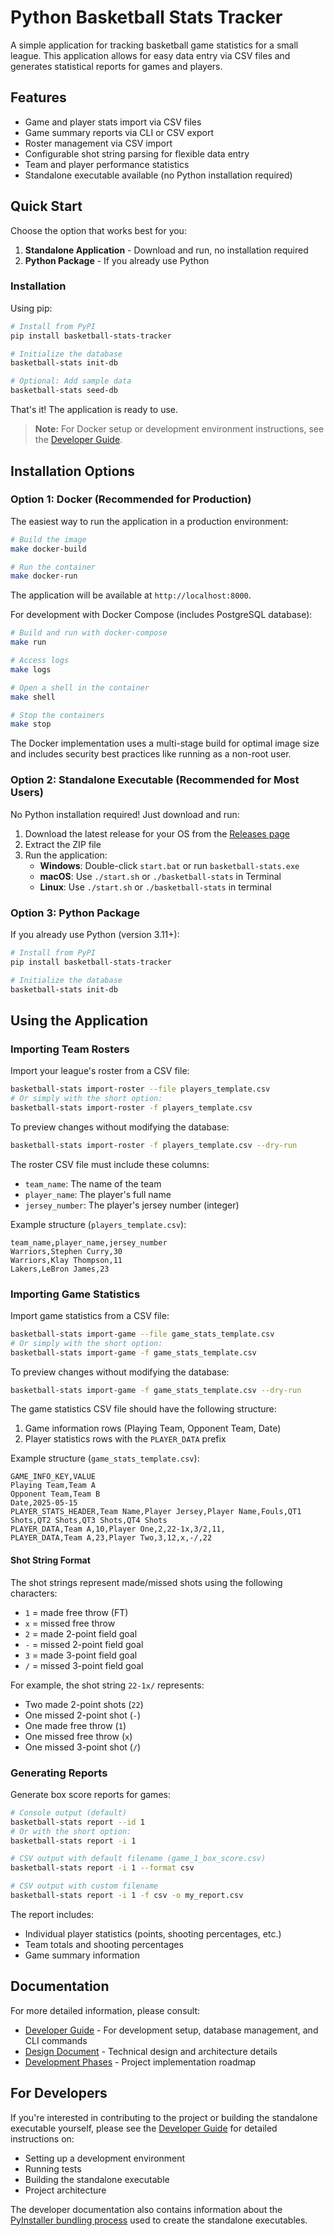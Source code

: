 # Python Basketball Stats Tracker

A simple application for tracking basketball game statistics for a small league. This application allows for easy data entry via CSV files and generates statistical reports for games and players.

## Features

- Game and player stats import via CSV files
- Game summary reports via CLI or CSV export
- Roster management via CSV import
- Configurable shot string parsing for flexible data entry
- Team and player performance statistics
- Standalone executable available (no Python installation required)

## Quick Start

Choose the option that works best for you:

1. **Standalone Application** - Download and run, no installation required
2. **Python Package** - If you already use Python

### Installation

Using pip:

```bash
# Install from PyPI
pip install basketball-stats-tracker

# Initialize the database
basketball-stats init-db

# Optional: Add sample data
basketball-stats seed-db
```

That's it! The application is ready to use.

> **Note:** For Docker setup or development environment instructions, see the [Developer Guide](docs/development.md).

## Installation Options

### Option 1: Docker (Recommended for Production)

The easiest way to run the application in a production environment:

```bash
# Build the image
make docker-build

# Run the container
make docker-run
```

The application will be available at `http://localhost:8000`.

For development with Docker Compose (includes PostgreSQL database):
```bash
# Build and run with docker-compose
make run

# Access logs
make logs

# Open a shell in the container
make shell

# Stop the containers
make stop
```

The Docker implementation uses a multi-stage build for optimal image size and includes security best practices like running as a non-root user.

### Option 2: Standalone Executable (Recommended for Most Users)

No Python installation required! Just download and run:

1. Download the latest release for your OS from the [Releases page](https://github.com/highwayoflife/basketball-stats-tracker/releases)
2. Extract the ZIP file
3. Run the application:
   - **Windows**: Double-click `start.bat` or run `basketball-stats.exe`
   - **macOS**: Use `./start.sh` or `./basketball-stats` in Terminal
   - **Linux**: Use `./start.sh` or `./basketball-stats` in terminal

### Option 3: Python Package

If you already use Python (version 3.11+):

```bash
# Install from PyPI
pip install basketball-stats-tracker

# Initialize the database
basketball-stats init-db
```

## Using the Application

### Importing Team Rosters

Import your league's roster from a CSV file:
```bash
basketball-stats import-roster --file players_template.csv
# Or simply with the short option:
basketball-stats import-roster -f players_template.csv
```

To preview changes without modifying the database:
```bash
basketball-stats import-roster -f players_template.csv --dry-run
```

The roster CSV file must include these columns:
- `team_name`: The name of the team
- `player_name`: The player's full name
- `jersey_number`: The player's jersey number (integer)

Example structure (`players_template.csv`):
```
team_name,player_name,jersey_number
Warriors,Stephen Curry,30
Warriors,Klay Thompson,11
Lakers,LeBron James,23
```

### Importing Game Statistics

Import game statistics from a CSV file:
```bash
basketball-stats import-game --file game_stats_template.csv
# Or simply with the short option:
basketball-stats import-game -f game_stats_template.csv
```

To preview changes without modifying the database:
```bash
basketball-stats import-game -f game_stats_template.csv --dry-run
```

The game statistics CSV file should have the following structure:
1. Game information rows (Playing Team, Opponent Team, Date)
2. Player statistics rows with the `PLAYER_DATA` prefix

Example structure (`game_stats_template.csv`):
```
GAME_INFO_KEY,VALUE
Playing Team,Team A
Opponent Team,Team B
Date,2025-05-15
PLAYER_STATS_HEADER,Team Name,Player Jersey,Player Name,Fouls,QT1 Shots,QT2 Shots,QT3 Shots,QT4 Shots
PLAYER_DATA,Team A,10,Player One,2,22-1x,3/2,11,
PLAYER_DATA,Team A,23,Player Two,3,12,x,-/,22
```

#### Shot String Format

The shot strings represent made/missed shots using the following characters:
- `1` = made free throw (FT)
- `x` = missed free throw
- `2` = made 2-point field goal
- `-` = missed 2-point field goal
- `3` = made 3-point field goal
- `/` = missed 3-point field goal

For example, the shot string `22-1x/` represents:
- Two made 2-point shots (`22`)
- One missed 2-point shot (`-`)
- One made free throw (`1`)
- One missed free throw (`x`)
- One missed 3-point shot (`/`)

### Generating Reports

Generate box score reports for games:
```bash
# Console output (default)
basketball-stats report --id 1
# Or with the short option:
basketball-stats report -i 1

# CSV output with default filename (game_1_box_score.csv)
basketball-stats report -i 1 --format csv

# CSV output with custom filename
basketball-stats report -i 1 -f csv -o my_report.csv
```

The report includes:
- Individual player statistics (points, shooting percentages, etc.)
- Team totals and shooting percentages
- Game summary information

## Documentation

For more detailed information, please consult:

- [Developer Guide](docs/development.md) - For development setup, database management, and CLI commands
- [Design Document](docs/design_doc.md) - Technical design and architecture details
- [Development Phases](docs/development_phases.md) - Project implementation roadmap

## For Developers

If you're interested in contributing to the project or building the standalone executable yourself, please see the [Developer Guide](docs/development.md) for detailed instructions on:

- Setting up a development environment
- Running tests
- Building the standalone executable
- Project architecture

The developer documentation also contains information about the [PyInstaller bundling process](docs/pyinstaller_bundle.md) used to create the standalone executables.

